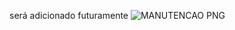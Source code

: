 será adicionado futuramente
![MANUTENCAO PNG](https://github.com/user-attachments/assets/83cdb74b-6457-4419-83cc-8bdf6569f74e)

